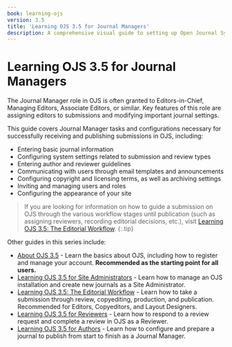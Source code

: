 ```yaml
---
book: learning-ojs
version: 3.5
title: 'Learning OJS 3.5 for Journal Managers'
description: A comprehensive visual guide to setting up Open Journal Systems for receiving and publishing submissions as a Journal Manager.
---
```


# Learning OJS 3.5 for Journal Managers

The Journal Manager role in OJS is often granted to Editors-in-Chief, Managing Editors, Associate Editors, or similar. Key features of this role are assigning editors to submissions and modifying important journal settings.

This guide covers Journal Manager tasks and configurations necessary for successfully receiving and publishing submissions in OJS, including: 
* Entering basic journal information
* Configuring system settings related to submission and review types
* Entering author and reviewer guidelines
* Communicating with users through email templates and announcements
* Configuring copyright and licensing terms, as well as archiving settings
* Inviting and managing users and roles
* Configuring the appearance of your site

> If you are looking for information on how to guide a submission on OJS through the various workflow stages until publication (such as assigning reviewers, recording editorial decisions, etc.), visit [Learning OJS 3.5: The Editorial Workflow](../editorial-workflow/en/).
{:.tip}

Other guides in this series include:
* [About OJS 3.5](../about-ojs/en/) - Learn the basics about OJS, including how to register and manage your account. **Recommended as the starting point for all users.**
* [Learning OJS 3.5 for Site Administrators](../site-admin/en/) - Learn how to manage an OJS installation and create new journals as a Site Administrator.
* [Learning OJS 3.5: The Editorial Workflow](../editorial-workflow/en/) - Learn how to take a submission through review, copyediting, production, and publication. Recommended for Editors, Copyeditors, and Layout Designers.
* [Learning OJS 3.5 for Reviewers](../reviewers/en/) - Learn how to respond to a review request and complete a review in OJS as a Reviewer.
* [Learning OJS 3.5 for Authors](../authors/en/) - Learn how to configure and prepare a journal to publish from start to finish as a Journal Manager. 

